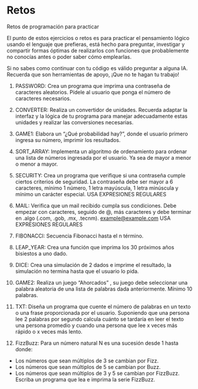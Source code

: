# Retos

Retos de programación para practicar

El punto de estos ejercicios o retos es para practicar el pensamiento lógico usando el lenguaje que prefieras, está hecho para preguntar, investigar y compartir formas óptimas de realizarlos con funciones que probablemente no conocías antes o poder saber cómo emplearlas.

Si no sabes como continuar con tu código es válido preguntar a alguna IA. Recuerda que son herramientas de apoyo, ¡Que no te hagan tu trabajo!

1. PASSWORD: Crea un programa que imprima una contraseña de caracteres aleatorios. Pídele al usuario que ponga el número de caracteres necesarios.

2. CONVERTER: Realiza un convertidor de unidades. Recuerda adaptar la interfaz y la lógica de tu programa para manejar adecuadamente estas unidades y realizar las conversiones necesarias.

3. GAME1: Elabora un “¿Qué probabilidad hay?”, donde el usuario primero ingresa su número, imprimir los resultados. 

4. SORT_ARRAY: Implementa un algoritmo de ordenamiento para ordenar una lista de números ingresada por el usuario. Ya sea de mayor a menor o menor a mayor.

5. SECURITY: Crea un programa que verifique si una contraseña cumple ciertos criterios de seguridad. La contraseña debe ser mayor a 6 caracteres, mínimo 1 número, 1 letra mayúscula, 1 letra minúscula y mínimo un carácter especial. USA EXPRESIONES REGULARES

6. MAIL: Verifica que un mail recibido cumpla sus condiciones. Debe empezar con caracteres, seguido de @, más caracteres y debe terminar en .algo (.com, .gob, .mx, .tecnm). example@example.com USA EXPRESIONES REGULARES

7. FIBONACCI: Secuencia Fibonacci hasta el n término.

8. LEAP_YEAR: Crea una función que imprima los 30 próximos años bisiestos a uno dado.

9. DICE: Crea una simulación de 2 dados e imprime el resultado, la simulación no termina hasta que el usuario lo pida.

10. GAME2: Realiza un juego “Ahorcados” , su juego debe seleccionar una palabra aleatoria de una lista de palabras dada anteriormente. Mínimo 10 palabras.

11. TXT: Diseña un programa que cuente el número de palabras en un texto o una frase proporcionada por el usuario. Suponiendo que una persona lee 2 palabras por segundo calcula cuánto se tardaría en leer el texto una persona promedio y cuando una persona que lee x veces más rápido o x veces más lento.

12. FizzBuzz: Para un número natural N es una sucesión desde 1 hasta donde:
  - Los números que sean múltiplos de 3 se cambian por Fizz.
  - Los números que sean múltiplos de 5 se cambian por Buzz.
  - Los números que sean múltiplos de 3 y 5 se cambian por FizzBuzz. Escriba un programa que lea e imprima la serie FizzBuzz.



